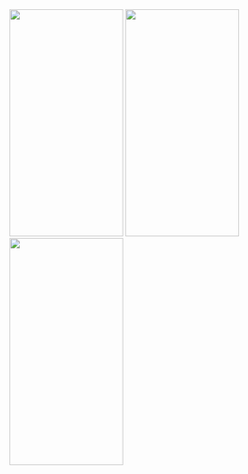 <img src="https://user-images.githubusercontent.com/101512273/209423671-ed4dccf9-9061-4d02-b932-374031b78d3a.png" width="200" height="400" />
<img src="https://user-images.githubusercontent.com/101512273/209423682-b59e38dc-e866-4085-bacf-1ba46d6e5f4c.png" width="200" height="400" />
<img src="https://user-images.githubusercontent.com/101512273/209423691-000eb65d-32bd-4805-bf76-b9001551999c.png" width="200" height="400" />

